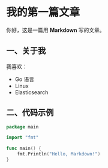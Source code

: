 # 我的第一篇文章

你好，这是一篇用 **Markdown** 写的文章。

## 一、关于我
我喜欢：
- Go 语言
- Linux
- Elasticsearch

## 二、代码示例
```go
package main

import "fmt"

func main() {
    fmt.Println("Hello, Markdown!")
}
